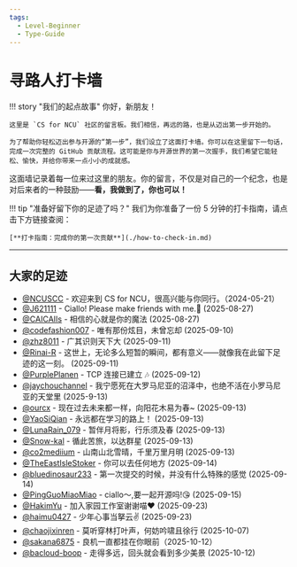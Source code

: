 ```yaml
---
tags:
  - Level-Beginner
  - Type-Guide
---
```


# 寻路人打卡墙

!!! story "我们的起点故事"
    你好，新朋友！

    这里是 `CS for NCU` 社区的留言板。我们相信，再远的路，也是从迈出第一步开始的。

    为了帮助你轻松迈出参与开源的“第一步”，我们设立了这面打卡墙。你可以在这里留下一句话，完成一次完整的 GitHub 贡献流程。这可能是你与开源世界的第一次握手，我们希望它能轻松、愉快，并给你带来一点小小的成就感。

这面墙记录着每一位来过这里的朋友。你的留言，不仅是对自己的一个纪念，也是对后来者的一种鼓励——**看，我做到了，你也可以！**

!!! tip "准备好留下你的足迹了吗？"
    我们为你准备了一份 5 分钟的打卡指南，请点击下方链接查阅：

    [**打卡指南：完成你的第一次贡献**](./how-to-check-in.md)

---

## 大家的足迹

<!-- 请在这里添加你的打卡记录 -->
*   [@NCUSCC](https://github.com/NCUSCC) - 欢迎来到 CS for NCU，很高兴能与你同行。（2024-05-21）
*   [@J621111](https://github.com/J621111) - Ciallo! Please make friends with me.🥺 (2025-08-27)
*   [@CAICAIIs](https://github.com/CAICAIIs) - 相信的心就是你的魔法 (2025-08-27)
*   [@codefashion007](https://github.com/codefashion007) - 唯有那份炫目，未曾忘却 (2025-09-10)
*   [@zhz8011](https://github.com/zhz8011) - 广其识则天下大 (2025-09-11)
*   [@Rinai-R](https://github.com/Rinai-R) - 这世上，无论多么短暂的瞬间，都有意义——就像我在此留下足迹的这一刻。 (2025-09-11)
*   [@PurplePlanen](https://github.com/PurplePlanen) - TCP 连接已建立 🎶 (2025-09-12)
*   [@jaychouchannel](https://github.com/jaychouchannel) - 我宁愿死在大罗马尼亚的沼泽中，也绝不活在小罗马尼亚的天堂里 (2025-9-13)
*   [@ourcx](https://github.com/ourcx) - 现在过去未来都一样，向阳花木易为春~ (2025-09-13)
*   [@YaoSiQian](https://github.com/YaoSiQian) - 永远都在学习的路上！ (2025-09-13)
*   [@LunaRain_079](https://github.com/Saramanda9988) - 暂伴月将影，行乐须及春 (2025-09-13)
*   [@Snow-kal](https://github.com/Snow-kal) - 循此苦旅，以达群星 (2025-09-13)
*   [@co2mediium](https://github.com/co2medium) - 山南山北雪晴，千里万里月明 (2025-09-13)
*   [@TheEastIsleStoker](https://github.com/TheEastIsleStoker) - 你可以去任何地方 (2025-09-14)
*   [@bluedinosaur233](https://github.com/bluedinosaur233) - 第一次提交的时候，并没有什么特殊的感觉 (2025-09-14)
*   [@PingGuoMiaoMiao](https://github.com/PingGuoMiaoMiao) - ciallo～,要一起开源吗!😘 (2025-09-15)
*   [@HakimYu](https://github.com/HakimYu) - 加入家园工作室谢谢喵❤️ (2025-09-23)
*   [@haimu0427](https://github.com/haimu0427) - 少年心事当拏云✌️ (2025-09-23)
*   [@chaojixinren](https://github.com/chaojixinren) - 莫听穿林打叶声，何妨吟啸且徐行 (2025-10-07)
*   [@sakana6875](https://github.com/sakana6875) - 良机一直都挂在你眼前（2025-10-12）
*   [@bacloud-boop](https://github.com/bacloud-boop) - 走得多远，回头就会看到多少美景 (2025-10-12)
